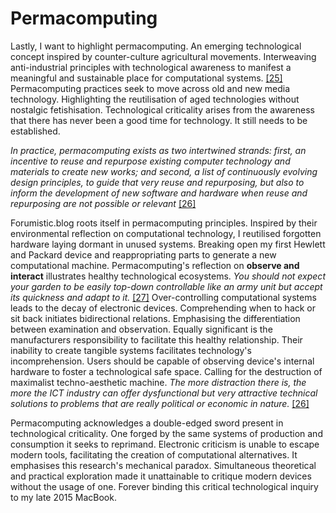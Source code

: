 # Permacomputing

Lastly, I want to highlight permacomputing. An emerging technological concept inspired by counter-culture agricultural movements. Interweaving anti-industrial principles with technological awareness to manifest a meaningful and sustainable place for computational systems. <a href="#bibliography">[25]</a> Permacomputing practices seek to move across old and new media technology. Highlighting the reutilisation of aged technologies without nostalgic fetishisation. Technological criticality arises from the awareness that there has never been a good time for technology. It still needs to be established. 



*In practice, permacomputing exists as two intertwined strands: first, an incentive to reuse and repurpose existing computer technology and materials to create new works; and second, a list of continuously evolving design principles, to guide that very reuse and repurposing, but also to inform the development of new software and hardware when reuse and repurposing are not possible or relevant* <a href="#bibliography">[26]</a>



Forumistic.blog roots itself in permacomputing principles. Inspired by their environmental reflection on computational technology, I reutilised forgotten hardware laying dormant in unused systems. Breaking open my first Hewlett and Packard device and reappropriating parts to generate a new computational machine. Permacomputing's reflection on **observe and interact** illustrates healthy technological ecosystems. *You should not expect your garden to be easily top-down controllable like an army unit but accept its quickness and adapt to it.* <a href="#bibliography">[27]</a> Over-controlling computational systems leads to the decay of electronic devices. Comprehending when to hack or sit back initiates bidirectional relations. Emphasising the differentiation between examination and observation. Equally significant is the manufacturers responsibility to facilitate this healthy relationship. Their inability to create tangible systems facilitates technology's incomprehension. Users should be capable of observing device's internal hardware to foster a technological safe space. Calling for the destruction of maximalist techno-aesthetic machine.
*The more distraction there is, the more the ICT industry can offer dysfunctional but very attractive technical solutions to problems that are really political or economic in nature.*  <a href="#bibliography">[26]</a>


Permacomputing acknowledges a double-edged sword present in technological criticality. One forged by the same systems of production and consumption it seeks to reprimand. Electronic criticism is unable to escape modern tools, facilitating the creation of computational alternatives. It emphasises this research's mechanical paradox. Simultaneous theoretical and practical exploration made it unattainable to critique modern devices without the usage of one. Forever binding this critical technological inquiry to my late 2015 MacBook. 

